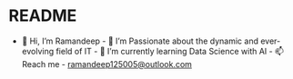 # README
- 👋 Hi, I’m Ramandeep - 👀 I’m Passionate about the dynamic and ever-evolving field of IT - 🌱 I’m currently learning Data Science with AI - 📫 Reach me - ramandeep125005@outlook.com
